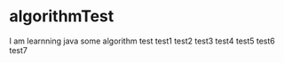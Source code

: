 # algorithmTest
I am learnning java
some algorithm test
test1
test2
test3
test4
test5
test6
test7
 
